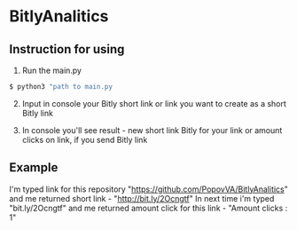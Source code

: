 # BitlyAnalitics

## Instruction for using

1. Run the main.py

```bash
$ python3 "path to main.py
```

2. Input in console your Bitly short link or link you want to create as a short Bitly link

3. In console you'll see result - new short link Bitly for your link or amount clicks on link, if you send Bitly link

## Example

I'm typed link for this repository "https://github.com/PopovVA/BitlyAnalitics" and me returned short link - "http://bit.ly/2Ocngtf"
In next time i'm typed "bit.ly/2Ocngtf" and me returned amount click for this link - "Amount clicks : 1"
